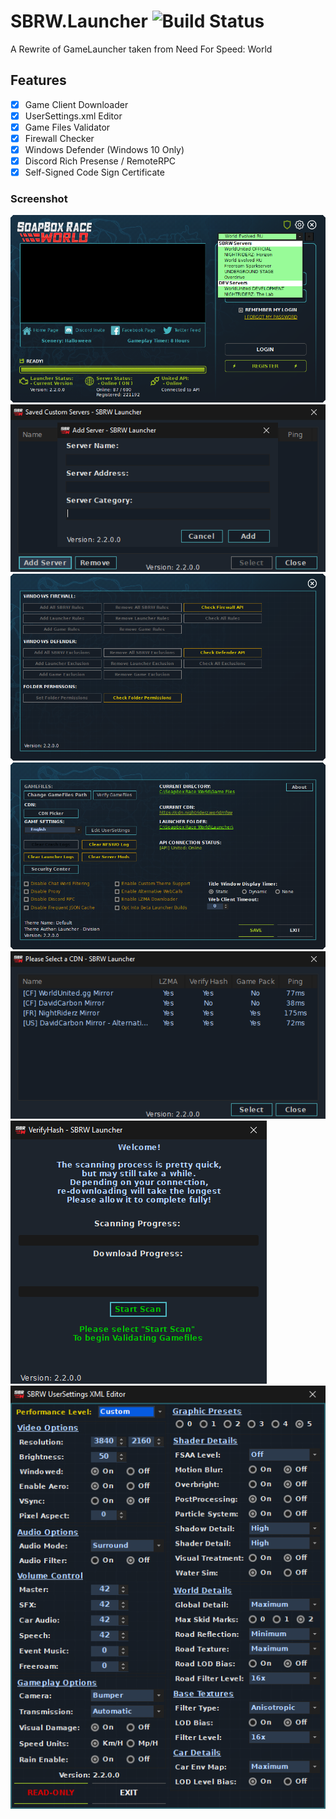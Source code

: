 # SBRW.Launcher ![Build Status](https://github.com/SoapboxRaceWorld/GameLauncher_NFSW/workflows/Stable%20Development%20Build/badge.svg)
A Rewrite of GameLauncher taken from Need For Speed: World

## Features
- [X] Game Client Downloader
- [X] UserSettings.xml Editor
- [X] Game Files Validator
- [X] Firewall Checker
- [X] Windows Defender (Windows 10 Only)
- [X] Discord Rich Presense / RemoteRPC
- [X] Self-Signed Code Sign Certificate

### Screenshot
![](01-Main_Screen.png)
![](02-Add_Server.png)
![](03-Security_Center.png)
![](04-Settings_Screen.png)
![](05-CDN_Picker.png)
![](06-Verify_Hash.png)
![](07-User_Settings.png)
